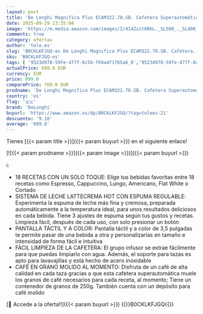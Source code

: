 ```yaml
---
layout: post
title: 'De Longhi Magnifica Plus ECAM322.70.SB. Cafetera Superautomática con Sistema Leche LatteCrema Hot para Cappuccino Automático  18 Recetas  Pantalla Táctil Color  Función Extra Shot  1450W  Plata/Negro'
date: 2025-09-29 23:35:04
image: 'https://m.media-amazon.com/images/I/414Zsit6RbL._SL500_._SL400_.jpg'
comments: true
category: ofertas
author: 'tole.es'
slug: 'B0CKLKFJGQ-es De Longhi Magnifica Plus ECAM322.70.SB. Cafetera...'
sku: 'B0CKLKFJGQ-es'
tags: [ '9523d978-59fe-477f-8c56-f69a4f1f65a6_0','9523d978-59fe-477f-8c56-f69a4f1f65a6_6001','9523d978-59fe-477f-8c56-f69a4f1f65a6_6301','Arborist Merchandising Root','Cafeteras automáticas','Café y Bebidas Calientes','Hogar y cocina','KitchenDeLonghi','Máquinas cafeteras','Ofertas de electrodomésticos pequeños y grandes','Self Service','Special Features Stores','Utensilios para café y té','cafetera','delonghi','🇪🇸', ]
actualPrice: 699.0 EUR
currency: EUR
price: 699.0
comparePrice: 769.0 EUR
prodname: 'De Longhi Magnifica Plus ECAM322.70.SB. Cafetera Superautomática con Sistema Leche LatteCrema Hot para Cappuccino Automático  18 Recetas  Pantalla Táctil Color  Función Extra Shot  1450W  Plata/Negro'
country: 'es'
flag: '🇪🇸'
brand: 'DeLonghi'
buyurl: 'https://www.amazon.es/dp/B0CKLKFJGQ/?tag=tolees-21'
descuento: '9.10'
average: '699.0'
---
```


Tienes [{{< param title >}}]({{< param buyurl >}}) en el siguiente enlace!

[![{{< param prodname >}}]({{< param image >}})]({{< param buyurl >}})

ℹ️:

- 18 RECETAS CON UN SOLO TOQUE: Elige tus bebidas favoritas entre 18 recetas como Espresso, Cappuccino, Lungo, Americano, Flat White o Cortado
- SISTEMA DE LECHE LATTECREMA HOT CON ESPUMA REGULABLE: Experimenta la espuma de leche más fina y cremosa, preparada automáticamente a la temperatura ideal, para unos resultados deliciosos en cada bebida. Tiene 3 ajustes de espuma según tus gustos y recetas. Limpieza fácil, después de cada uso, con solo presionar un botón
- PANTALLA TÁCTIL Y A COLOR: Pantalla táctil y a color de 3,5 pulgadas te permite pasar de una bebida a otra y personalizarlas en tamaño e intensidad de forma fácil e intuitiva
- FÁCIL LIMPIEZA DE LA CAFETERA: El grupo infusor se extrae fácilmente para que puedas limpiarlo con agua. Además, el soporte para tazas es apto para lavavajillas y está hecho de acero inoxidable
- CAFÉ EN GRANO MOLIDO AL MOMENTO: Disfruta de un café de alta calidad en cada taza gracias a que esta cafetera superautomática muele los granos de café necesarios para cada receta, al momento; Tiene un contenedor de granos de 250g. También cuenta con un depósito para café molido

[🛒 Accede a la oferta!!]({{< param buyurl >}})
{{<world>}}B0CKLKFJGQ{{</world>}}
